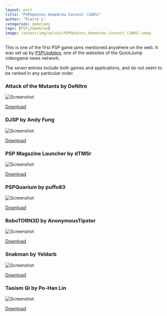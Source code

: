 ```yaml
---
layout: post
title: "PSPUpdates Homebrew Contest (2005)"
author: "Pierre L"
categories: gamejams
tags: [PSP,homebrew]
image: /assets/img/splash/PSPUpdates_Homebrew_Contest_(2005).webp
---
```


This is one of the first PSP game jams mentioned anywhere on the web. It was set up by [PSPUpdates](https://web.archive.org/web/20051211145509/http://pspupdates.qj.net:80/2005/09/pspupdates-homebrew-contest-voting.html), one of the websites of the QuickJump videogame news network.

The seven entries include both games and applications, and do not seem to be ranked in any particular order.

### Attack of the Mutants by DeNitro

![Screenshot](https://github.com/PSP-Archive/PSP-Archive.github.io/raw/gh-pages/assets/img/snaps/AOTM00305_00000.webp)

<a href="https://archive.org/details/aotm-0-3.7z">Download</a>

### DJSP by Andy Fung

![Screenshot](https://github.com/PSP-Archive/PSP-Archive.github.io/raw/gh-pages/assets/img/snaps/djsp.webp)

<a href="https://archive.org/details/djsp.-7z">Download</a>

### PSP Magazine Launcher by dTMSr

![Screenshot](https://github.com/PSP-Archive/PSP-Archive.github.io/raw/gh-pages/assets/img/snaps/PMAG00454_00000.webp)

<a href="https://archive.org/details/pmag-01.7z">Download</a>

### PSPQuarium by puffo83

![Screenshot](https://github.com/PSP-Archive/PSP-Archive.github.io/raw/gh-pages/assets/img/snaps/pspquarium.webp)

<a href="https://archive.org/details/pspquarium-0-1.7z">Download</a>

### RoboTORN3D by AnonymousTipster

![Screenshot](https://github.com/PSP-Archive/PSP-Archive.github.io/raw/gh-pages/assets/img/snaps/ROBO00748_00000.webp)

<a href="https://archive.org/details/rt-3-d-06anonymoustipster.-7z">Download</a>

### Snakman by Yeldarb

![Screenshot](https://github.com/PSP-Archive/PSP-Archive.github.io/raw/gh-pages/assets/img/snaps/snakman.webp)

<a href="https://archive.org/details/snakman_v03b.7z">Download</a>

### Taoism Qi by Po-Han Lin

![Screenshot](https://github.com/PSP-Archive/PSP-Archive.github.io/raw/gh-pages/assets/img/snaps/TAOI00902_00000.webp)

<a href="https://archive.org/details/taoism-qi.-7z">Download</a>
